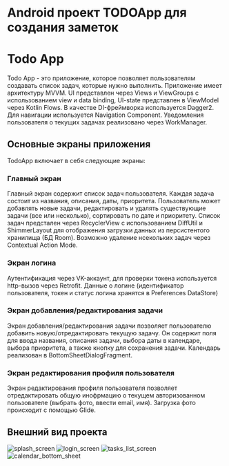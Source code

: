 Android проект TODOApp для создания заметок
========================================================================================

# Todo App

Todo App - это приложение, которое позволяет пользователям создавать список задач, которые нужно выполнить. 
Приложение имеет архитектуру MVVM. UI представлен через Views и ViewGroups с использованием view и data binding, UI-state представлен в ViewModel через Kotlin Flows.
В качестве DI-фреймворка используется Dagger2. Для навигации используется Navigation Component. 
Уведомления пользователя о текущих задачах реализовано через WorkManager.

## Основные экраны приложения

TodoApp включает в себя следующие экраны:

### Главный экран

Главный экран содержит список задач пользователя. Каждая задача состоит из названия, описания, даты, приоритета. Пользователь может добавлять новые задачи, редактировать и удалять существующие задачи (все или несколько), сортировать по дате и приоритету.
Список задач предстален через RecyclerView с использованием DiffUtil и ShimmerLayout для отображения загрузки данных из персистентого хранилища (БД Room).
Возможно удаление нсекольких задач через Contextual Action Mode.

### Экран логина

Аутентификация через VK-аккаунт, для проверки токена используется http-вызов через Retrofit. Данные о логине (идентификатор пользователя, токен и статус логина хранятся в Preferences DataStore)

### Экран добавления/редактирования задачи

Экран добавления/редактирования задачи позволяет пользователю добавить новую/отредактировать текущую задачу. Он содержит поля для ввода названия, описания задачи, выбора даты в календаре, выбора приоритета, а также кнопку для сохранения задачи.
Календарь реализован в BottomSheetDialogFragment.

### Экран редактирования профиля пользователя

Экран редактирования профиля пользователя позволяет отредактировать общую инофрмацию о текущем авторизованном пользователе (выбрать фото, ввести email, имя).
Загрузка фото происходит с помощью Glide. 

## Внешний вид проекта

![splash_screen](img/splash_screen.png) ![login_screen](img/login_screen.png) ![tasks_list_screen](img/tasks_list_screen.png) ![calendar_bottom_sheet](img/calendar_bottom_sheet.png)
